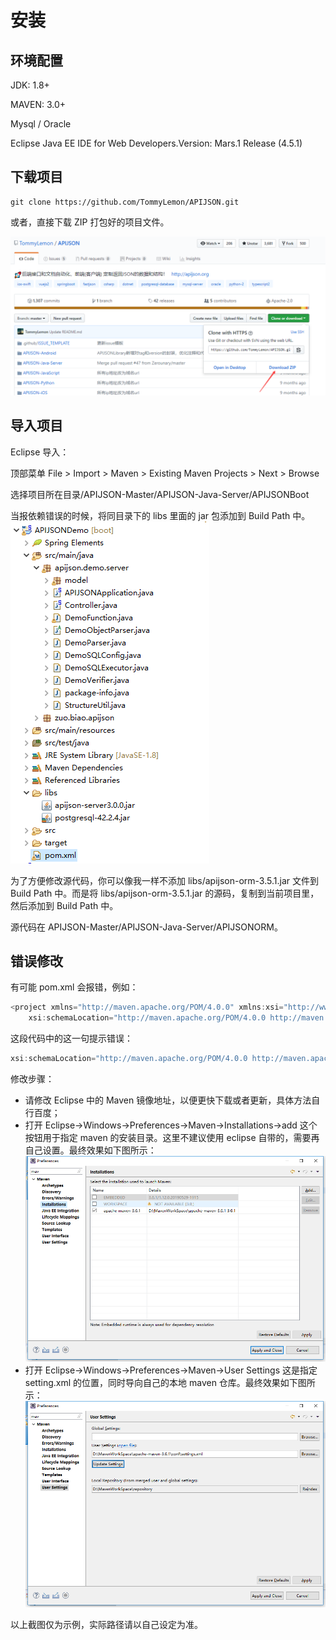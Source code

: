 # 安装

## 环境配置

JDK: 1.8+

MAVEN: 3.0+

Mysql / Oracle

Eclipse Java EE IDE for Web Developers.Version: Mars.1 Release (4.5.1)

## 下载项目

```git
git clone https://github.com/TommyLemon/APIJSON.git
```

或者，直接下载 ZIP 打包好的项目文件。

![install1](../.vuepress/public/assets/install1.png)

## 导入项目

Eclipse 导入：

顶部菜单 File > Import > Maven > Existing Maven Projects > Next > Browse

选择项目所在目录/APIJSON-Master/APIJSON-Java-Server/APIJSONBoot

当报依赖错误的时候，将同目录下的 libs 里面的 jar 包添加到 Build Path 中。
![install2](../.vuepress/public/assets/install2.png)

为了方便修改源代码，你可以像我一样不添加 libs/apijson-orm-3.5.1.jar 文件到 Build Path 中。而是将 libs/apijson-orm-3.5.1.jar 的源码，复制到当前项目里，然后添加到 Build Path 中。

源代码在 APIJSON-Master/APIJSON-Java-Server/APIJSONORM。

## 错误修改

有可能 pom.xml 会报错，例如：

```java
<project xmlns="http://maven.apache.org/POM/4.0.0" xmlns:xsi="http://www.w3.org/2001/XMLSchema-instance"
	xsi:schemaLocation="http://maven.apache.org/POM/4.0.0 http://maven.apache.org/xsd/maven-4.0.0.xsd">
```

这段代码中的这一句提示错误：

```java
xsi:schemaLocation="http://maven.apache.org/POM/4.0.0 http://maven.apache.org/xsd/maven-4.0.0.xsd">
```

修改步骤：

- 请修改 Eclipse 中的 Maven 镜像地址，以便更快下载或者更新，具体方法自行百度；
- 打开 Eclipse->Windows->Preferences->Maven->Installations->add 这个按钮用于指定 maven 的安装目录。这里不建议使用 eclipse 自带的，需要再自己设置。最终效果如下图所示：
  ![install3](../.vuepress/public/assets/install3.png)
- 打开 Eclipse->Windows->Preferences->Maven->User Settings 这是指定 setting.xml 的位置，同时导向自己的本地 maven 仓库。最终效果如下图所示：
  ![install4](../.vuepress/public/assets/install4.png)

以上截图仅为示例，实际路径请以自己设定为准。
